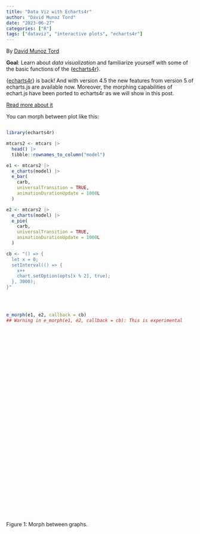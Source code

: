 ```yaml
---
title: "Data Viz with Echarts4r"
author: "David Munoz Tord"
date: "2023-06-27"
categories: ["R"]
tags: ["dataviz", "interactive plots", "echarts4r"]
---
```


<script src="{{< blogdown/postref >}}index_files/htmlwidgets/htmlwidgets.js"></script>
<script src="{{< blogdown/postref >}}index_files/echarts4r/echarts-en.min.js"></script>
<script src="{{< blogdown/postref >}}index_files/echarts4r/ecStat.min.js"></script>
<script src="{{< blogdown/postref >}}index_files/echarts4r/dataTool.min.js"></script>
<script src="{{< blogdown/postref >}}index_files/echarts4r-binding/echarts4r.js"></script>

By [David Munoz Tord](https://twitter.com/tord_munoz)

**Goal**: Learn about *data visualization* and familiarize yourself with some of the basic functions of the {[echarts4r](https://echarts4r.john-coene.com/index.html)}.

{[echarts4r](https://echarts4r.john-coene.com/index.html)} is back! And with version 4.5 the new features from version 5 of echarts.js are available now. Moreover, the morphing capabilities of echart.js have been ported to echarts4r as we will show in this post.

[Read more about it](https://echarts4r.john-coene.com/)

You can morph between plot like this:

``` r

library(echarts4r)

mtcars2 <- mtcars |> 
  head() |> 
  tibble::rownames_to_column("model")

e1 <- mtcars2 |> 
  e_charts(model) |> 
  e_bar(
    carb, 
    universalTransition = TRUE,
    animationDurationUpdate = 1000L
  )

e2 <- mtcars2 |> 
  e_charts(model) |> 
  e_pie(
    carb, 
    universalTransition = TRUE,
    animationDurationUpdate = 1000L
  )

cb <- "() => {
  let x = 0;
  setInterval(() => {
    x++
    chart.setOption(opts[x % 2], true);
  }, 3000);
}"
```

<br/>

``` r

e_morph(e1, e2, callback = cb)
## Warning in e_morph(e1, e2, callback = cb): This is experimental
```

<div class="figure">

<div class="echarts4r html-widget html-fill-item-overflow-hidden html-fill-item" id="htmlwidget-1" style="width:100%;height:500px;"></div>
<script type="application/json" data-for="htmlwidget-1">{"x":{"theme":"","tl":false,"draw":true,"renderer":"canvas","events":[],"buttons":[],"opts":[[{"yAxis":[{"show":true}],"xAxis":[{"data":["Mazda RX4","Mazda RX4 Wag","Datsun 710","Hornet 4 Drive","Hornet Sportabout","Valiant"],"type":"category","boundaryGap":true}],"legend":{"data":["carb"]},"series":[{"data":[{"value":["Mazda RX4","4"]},{"value":["Mazda RX4 Wag","4"]},{"value":["Datsun 710","1"]},{"value":["Hornet 4 Drive","1"]},{"value":["Hornet Sportabout","2"]},{"value":["Valiant","1"]}],"name":"carb","type":"bar","yAxisIndex":0,"xAxisIndex":0,"coordinateSystem":"cartesian2d","universalTransition":true,"animationDurationUpdate":1000}]},{"legend":{"data":["Mazda RX4","Mazda RX4 Wag","Datsun 710","Hornet 4 Drive","Hornet Sportabout","Valiant"]},"series":[{"name":"carb","type":"pie","universalTransition":true,"animationDurationUpdate":1000,"data":[{"value":4,"name":"Mazda RX4"},{"value":4,"name":"Mazda RX4 Wag"},{"value":1,"name":"Datsun 710"},{"value":1,"name":"Hornet 4 Drive"},{"value":2,"name":"Hornet Sportabout"},{"value":1,"name":"Valiant"}]}]}]],"dispose":true,"morphed":{"callback":"() => {\n  let x = 0;\n  setInterval(() => {\n    x++\n    chart.setOption(opts[x % 2], true);\n  }, 3000);\n}","default":0}},"evals":[],"jsHooks":[]}</script>
<p class="caption">
Figure 1: Morph between graphs.
</p>

</div>
